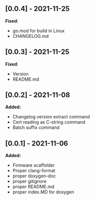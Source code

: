 ## [0.0.4] - 2021-11-25

**Fixed**:
- go.mod for build in Linux
- CHANGELOG.md

## [0.0.3] - 2021-11-25

**Fixed**:
- Version
- README.md

## [0.0.2] - 2021-11-08

**Added:**
- Changelog version extract command
- Cert reading as C-string command
- Batch suffix command

## [0.0.1] - 2021-11-06

**Added:**
- Firmware scaffolder
- Proper clang-format
- proper doxygen-doc
- proper gitignore
- proper README.md
- proper index.MD for doxygen

